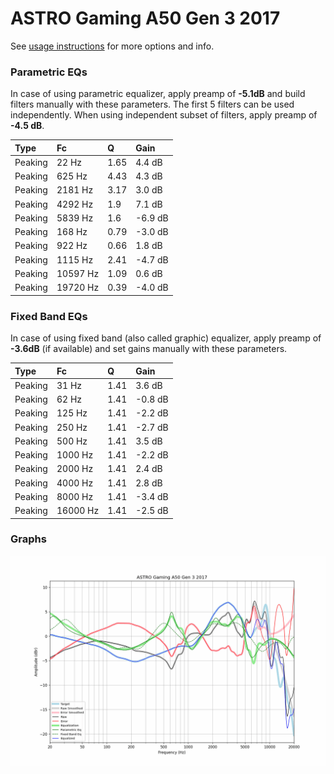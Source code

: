 # ASTRO Gaming A50 Gen 3 2017
See [usage instructions](https://github.com/jaakkopasanen/AutoEq#usage) for more options and info.

### Parametric EQs
In case of using parametric equalizer, apply preamp of **-5.1dB** and build filters manually
with these parameters. The first 5 filters can be used independently.
When using independent subset of filters, apply preamp of **-4.5 dB**.

| Type    | Fc       |    Q | Gain    |
|:--------|:---------|:-----|:--------|
| Peaking | 22 Hz    | 1.65 | 4.4 dB  |
| Peaking | 625 Hz   | 4.43 | 4.3 dB  |
| Peaking | 2181 Hz  | 3.17 | 3.0 dB  |
| Peaking | 4292 Hz  | 1.9  | 7.1 dB  |
| Peaking | 5839 Hz  | 1.6  | -6.9 dB |
| Peaking | 168 Hz   | 0.79 | -3.0 dB |
| Peaking | 922 Hz   | 0.66 | 1.8 dB  |
| Peaking | 1115 Hz  | 2.41 | -4.7 dB |
| Peaking | 10597 Hz | 1.09 | 0.6 dB  |
| Peaking | 19720 Hz | 0.39 | -4.0 dB |

### Fixed Band EQs
In case of using fixed band (also called graphic) equalizer, apply preamp of **-3.6dB**
(if available) and set gains manually with these parameters.

| Type    | Fc       |    Q | Gain    |
|:--------|:---------|:-----|:--------|
| Peaking | 31 Hz    | 1.41 | 3.6 dB  |
| Peaking | 62 Hz    | 1.41 | -0.8 dB |
| Peaking | 125 Hz   | 1.41 | -2.2 dB |
| Peaking | 250 Hz   | 1.41 | -2.7 dB |
| Peaking | 500 Hz   | 1.41 | 3.5 dB  |
| Peaking | 1000 Hz  | 1.41 | -2.2 dB |
| Peaking | 2000 Hz  | 1.41 | 2.4 dB  |
| Peaking | 4000 Hz  | 1.41 | 2.8 dB  |
| Peaking | 8000 Hz  | 1.41 | -3.4 dB |
| Peaking | 16000 Hz | 1.41 | -2.5 dB |

### Graphs
![](./ASTRO%20Gaming%20A50%20Gen%203%202017.png)